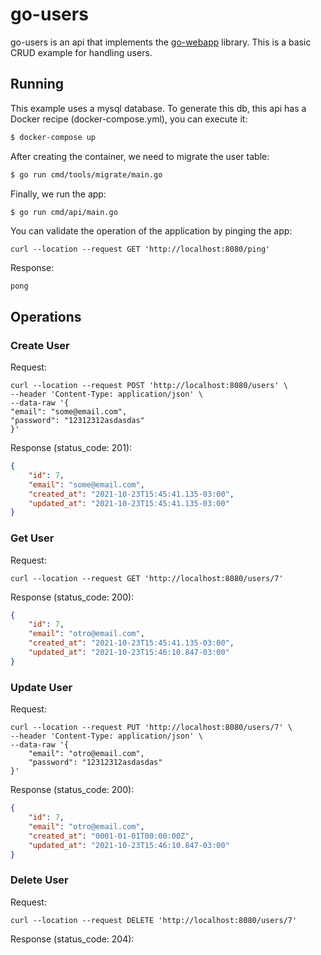 # go-users

go-users is an api that implements the [go-webapp](https://github.com/marcosstupnicki/go-webapp) library. This is a basic CRUD example for handling users.

## Running

This example uses a mysql database. To generate this db, this api has a Docker recipe (docker-compose.yml), you can execute it:

```bash
$ docker-compose up
```

After creating the container, we need to migrate the user table:
```bash
$ go run cmd/tools/migrate/main.go
```

Finally, we run the app:
```bash
$ go run cmd/api/main.go
```

You can validate the operation of the application by pinging the app:
```
curl --location --request GET 'http://localhost:8080/ping'
```
Response:
```
pong
```

## Operations

### Create User
Request:
```
curl --location --request POST 'http://localhost:8080/users' \
--header 'Content-Type: application/json' \
--data-raw '{
"email": "some@email.com",
"password": "12312312asdasdas"
}'
```

Response (status_code: 201):
```json
{
    "id": 7,
    "email": "some@email.com",
    "created_at": "2021-10-23T15:45:41.135-03:00",
    "updated_at": "2021-10-23T15:45:41.135-03:00"
}
```

### Get User

Request:
```
curl --location --request GET 'http://localhost:8080/users/7'
```

Response (status_code: 200):
```json
{
    "id": 7,
    "email": "otro@email.com",
    "created_at": "2021-10-23T15:45:41.135-03:00",
    "updated_at": "2021-10-23T15:46:10.847-03:00"
}
```

### Update User

Request:
```
curl --location --request PUT 'http://localhost:8080/users/7' \
--header 'Content-Type: application/json' \
--data-raw '{
    "email": "otro@email.com",
    "password": "12312312asdasdas"
}'
```

Response (status_code: 200):
```json
{
    "id": 7,
    "email": "otro@email.com",
    "created_at": "0001-01-01T00:00:00Z",
    "updated_at": "2021-10-23T15:46:10.847-03:00"
}
```

### Delete User

Request:
```
curl --location --request DELETE 'http://localhost:8080/users/7'
```

Response (status_code: 204):
```json
```
